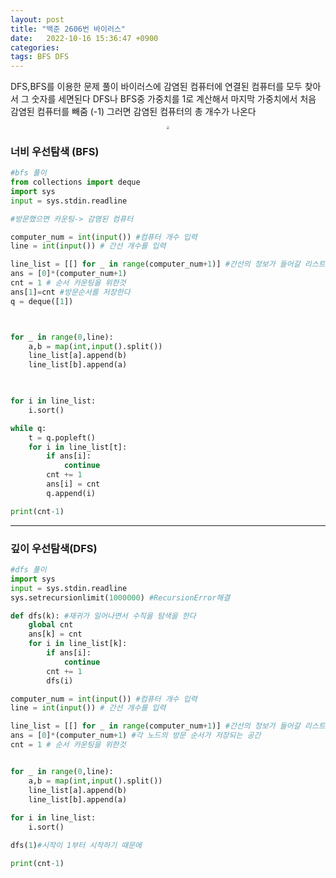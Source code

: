 ```yaml
---
layout: post
title: "백준 2606번 바이러스"
date:   2022-10-16 15:36:47 +0900
categories:
tags: BFS DFS
---
```


DFS,BFS를 이용한 문제 풀이 바이러스에 감염된 컴퓨터에 연결된 컴퓨터를 모두 찾아서 그 숫자를 세면된다 DFS나 BFS중 가중치를 1로 계산해서 마지막 가중치에서 처음 감염된 컴퓨터를 빼줌 (-1) 그러면 감염된 컴퓨터의 총 개수가 나온다

<center>
<img src="https://user-images.githubusercontent.com/80758613/196024173-f9c5fa01-4f78-438f-bb7e-905065c6a3fd.jpeg" style="zoom:30%;">
</center>

### 너비 우선탐색 (BFS)

```python
#bfs 풀이
from collections import deque
import sys
input = sys.stdin.readline

#방문했으면 카운팅-> 감염된 컴퓨터

computer_num = int(input()) #컴퓨터 개수 입력
line = int(input()) # 간선 개수를 입력

line_list = [[] for _ in range(computer_num+1)] #간선의 정보가 들어갈 리스트
ans = [0]*(computer_num+1) 
cnt = 1 # 순서 카운팅을 위한것
ans[1]=cnt #방문순서를 저장한다
q = deque([1]) 



for _ in range(0,line):
	a,b = map(int,input().split())
	line_list[a].append(b)
	line_list[b].append(a)
	


for i in line_list:
	i.sort()

while q:
    t = q.popleft()
    for i in line_list[t]:
        if ans[i]:
            continue
        cnt += 1
        ans[i] = cnt
        q.append(i)

print(cnt-1)
```

-------

### 깊이 우선탐색(DFS)

``` python
#dfs 풀이
import sys
input = sys.stdin.readline
sys.setrecursionlimit(1000000) #RecursionError해결

def dfs(k): #재귀가 일어나면서 수직을 탐색을 한다
    global cnt
    ans[k] = cnt
    for i in line_list[k]:
        if ans[i]:
            continue
        cnt += 1
        dfs(i)

computer_num = int(input()) #컴퓨터 개수 입력
line = int(input()) # 간선 개수를 입력

line_list = [[] for _ in range(computer_num+1)] #간선의 정보가 들어갈 리스트
ans = [0]*(computer_num+1) #각 노드의 방문 순서가 저장되는 공간
cnt = 1 # 순서 카운팅을 위한것


for _ in range(0,line):
    a,b = map(int,input().split())
    line_list[a].append(b)
    line_list[b].append(a)
	
for i in line_list:
	i.sort()

dfs(1)#시작이 1부터 시작하기 때문에

print(cnt-1)
```

